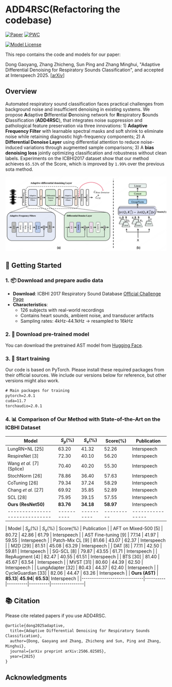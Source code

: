 # ADD4RSC(Refactoring the codebase)
[![Paper](https://img.shields.io/badge/arXiv-2506.02505-red.svg?style=flat)](https://arxiv.org/abs/2506.02505)
[![PWC](https://img.shields.io/endpoint.svg?url=https://paperswithcode.com/badge/adaptive-differential-denoising-for/audio-classification-on-icbhi-respiratory)](https://paperswithcode.com/sota/audio-classification-on-icbhi-respiratory?p=adaptive-differential-denoising-for)

[![Model License](https://img.shields.io/badge/Model_License-Apache_2.0-olive)](https://opensource.org/licenses/Apache-2.0)

This repo contains the code and models for our paper: 

Dong Gaoyang, Zhang Zhicheng, Sun Ping and Zhang Minghui, "Adaptive Differential Denoising for Respiratory Sounds Classification", and accepted at Interspeech 2025.
[[arXiv](https://arxiv.org/pdf/2506.02505)]


## Overview
Automated respiratory sound classification faces practical challenges from background noise and insufficient denoising in existing systems. We propose **A**daptive **D**ifferential **D**enoising network for **R**espiratory **S**ounds **C**lassification (**ADD4RSC**), that integrates noise suppression and pathological feature preservation via three innovations: 1) **Adaptive Frequency Filter** with learnable spectral masks and soft shrink to eliminate noise while retaining diagnostic high-frequency components; 2) A **Differential Denoise Layer** using differential attention to reduce noise-induced variations through augmented sample comparisons; 3) A **bias denoising loss** jointly optimizing classification and robustness without clean labels. Experiments on the ICBHI2017 dataset show that our method achieves `65.53%` of the Score, which is improved by `1.99%` over the previous sota method.

<p align="center">
  <img src="./image/fig_0216.png" alt="ADD4RSC model architecture" width="600"/>
</p>


## 🚀 Getting Started



### 1. 📦 Download and prepare audio data
- **Download**: ICBHI 2017 Respiratory Sound Database [Official Challenge Page](https://bhichallenge.med.auth.gr/ICBHI_2017_Challenge)
- **Characteristics**:
  - 126 subjects with real-world recordings
  - Contains heart sounds, ambient noise, and transducer artifacts
  - Sampling rates: 4kHz-44.1kHz → resampled to 16kHz


### 2. 🤖 Download pre-trained model
You can download the pretrained AST model from [Hugging Face](https://huggingface.co/MIT/ast-finetuned-audioset-10-10-0.4593).


### 3. 🧠 Start training
Our code is based on PyTorch. Please install these required packages from their official sources. We include our versions below for reference, but other versions might also work.

```
# Main packages for training
pytorch=2.0.1
cuda=11.7
torchaudio=2.0.1
```

### 4. 📊 Comparison of Our Method with State-of-the-Art on the ICBHI Dataset

| Model                         | $S_p$(%) | $S_e$(%) | Score(%) | Publication   |
|------------------------------|----------|----------|----------|----------------|
| LungRN+NL [25]               | 63.20    | 41.32    | 52.26    | Interspeech    |
| RespireNet [3]               | 72.30    | 40.10    | 56.20    | Interspeech    |
| Wang *et al.* [7] (Splice)   | 70.40    | 40.20    | 55.30    | Interspeech    |
| StochNorm [26]               | 78.86    | 36.40    | 57.63    | Interspeech    |
| CoTuning [26]                | 79.34    | 37.24    | 58.29    | Interspeech    |
| Chang *et al.* [27]          | 69.92    | 35.85    | 52.89    | Interspeech    |
| SCL [28]                     | 75.95    | 39.15    | 57.55    | Interspeech    |
| **Ours (ResNet50)**          | **83.76**| **34.18**| **58.97**| Interspeech    |
|------------------------------|----------|----------|----------|----------------|

| Model                         | $S_p$(%) | $S_e$(%) | Score(%) | Publication   |
| AFT on Mixed-500 [5]         | 80.72    | 42.86    | 61.79    | Interspeech    |
| AST Fine-tuning [9]          | 77.14    | 41.97    | 59.55    | Interspeech    |
| Patch-Mix CL [9]             | 81.66    | 43.07    | 62.37    | Interspeech    |
| M2D [29]                     | 81.51    | 45.08    | 63.29    | Interspeech    |
| DAT [8]                      | 77.11    | 42.50    | 59.81    | Interspeech    |
| SG-SCL [8]                   | 79.87    | 43.55    | 61.71    | Interspeech    |
| RepAugment [4]               | 82.47    | 40.55    | 61.51    | Interspeech    |
| BTS [30]                     | 81.40    | 45.67    | 63.54    | Interspeech    |
| MVST [31]                    | 80.60    | 44.39    | 62.50    | Interspeech    |
| LungAdapter [32]            | 80.43    | 44.37    | 62.40    | Interspeech    |
| CycleGuardian [33]           | 82.06    | 44.47    | 63.26    | Interspeech    |
| **Ours (AST)**               | **85.13**| **45.94**| **65.53**| Interspeech    |
|------------------------------|----------|----------|----------|----------------|


## 📚 Citation

Please cite related papers if you use ADD4RSC.

```
@article{dong2025adaptive,
  title={Adaptive Differential Denoising for Respiratory Sounds Classification},
  author={Dong, Gaoyang and Zhang, Zhicheng and Sun, Ping and Zhang, Minghui},
  journal={arXiv preprint arXiv:2506.02505},
  year={2025}
}
```

## Acknowledgments

